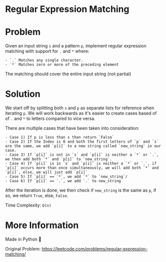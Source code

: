 # Regular Expression Matching 

# Problem 

Given an input string `s` and a pattern `p`, implement regular expression matching with support for `.` and `*` where:

    - `.` Matches any single character.
    - `*` Matches zero or more of the preceding element

The matching should cover the entire input string (not partial)

# Solution 

We start off by splitting both `s` and `p` as separate lists for reference when iterating `p`. We will work backwards as it's easier to create cases based of of `.` and `*` to letters compared to vice versa.

There are multiple cases that have been taken into consideration:

    - Case 1) If p is less than s than return `False` 
    - Case 2) If the Index is 0 and both the first letters of `p` and `s` are the same, we add `p[i]` to a new string called `new_string` in our case.
    - Case 3) If `p[i]` is not in `s` and `p[i]` is neither a `*` or `.`, we then add both `*` and `p[i]` to `new_string`.
    - Case 4) If `p[i]` is in `s` and `p[i]` is neither a `*` or `.`, if `p[i]` occurs more than once simultaneously, we will add both `*` and `p[i]`, else, we will just add `p[i]`
    - Case 5) If `p[i]` == `*`, we add `*` to `new_string`/
    - Case 6) If `p[i]` == `.`, we add `.` to new_string


After the iteration is done, we then check if `new_string` is the same as `p`, if so, we return `True`, else, `False`.

Time Complexity: `O(n)` 

# More Information

Made in Python 🐍

Original Problem: https://leetcode.com/problems/regular-expression-matching/ 